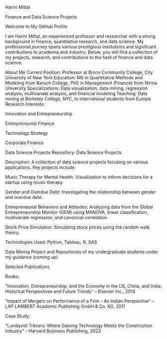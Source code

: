 Harini Mittal

Finance and Data Science Projects

Welcome to My GitHub Profile

I am Harini Mittal, an experienced professor and researcher with a strong background in finance, quantitative research, and data science. My professional journey spans various prestigious institutions and significant contributions to academia and industry. Below, you will find a collection of my projects, research, and contributions to the field of finance and data science.

About Me
Current Position: Professor at Bronx Community College, City University of New York
Education: MS in Quantitative Methods and Modeling from Baruch College, PhD in Management (Finance) from Nirma University
Specializations: Data visualization, data mining, regression analysis, multivariate analysis, and financial modeling
Teaching: Data mining at Berkeley College, NYC, to international students from Europe
Research Interests: 

Innovation and Entrepreneurship

Entrepreneurial Finance

Technology Strategy

Corporate Finance

Data Science Projects
Repository: Data Science Projects

Description: A collection of data science projects focusing on various applications. Key projects include:

Music Therapy for Mental Health: Visualization to inform decisions for a startup using music therapy.

Gender and Overdue Debt: Investigating the relationship between gender and overdue debt.

Entrepreneurial Behaviors and Attitudes: Analyzing data from the Global Entrepreneurship Monitor (GEM) using MANOVA, linear classification, multivariate regression, and canonical correlation.

Stock Price Simulation: Simulating stock prices using the random walk theory.

Technologies Used: Python, Tableau, R, SAS

Data Mining Project and Repositories of my undergraduate students under my guidance
(coming up)

Selected Publications

Books:

"Innovation, Entrepreneurship, and the Economy in the US, China, and India: Historical Perspectives and Future Trends" – Elsevier Inc., 2014

"Impact of Mergers on Performance of a Firm – An Indian Perspective" – LAP LAMBERT Academic Publishing GmbH & Co. KG, 2011

Case Study:

"Lundqvist Trävaru: Where Gaming Technology Meets the Construction Industry" – Harvard Business Publishing, 2023
